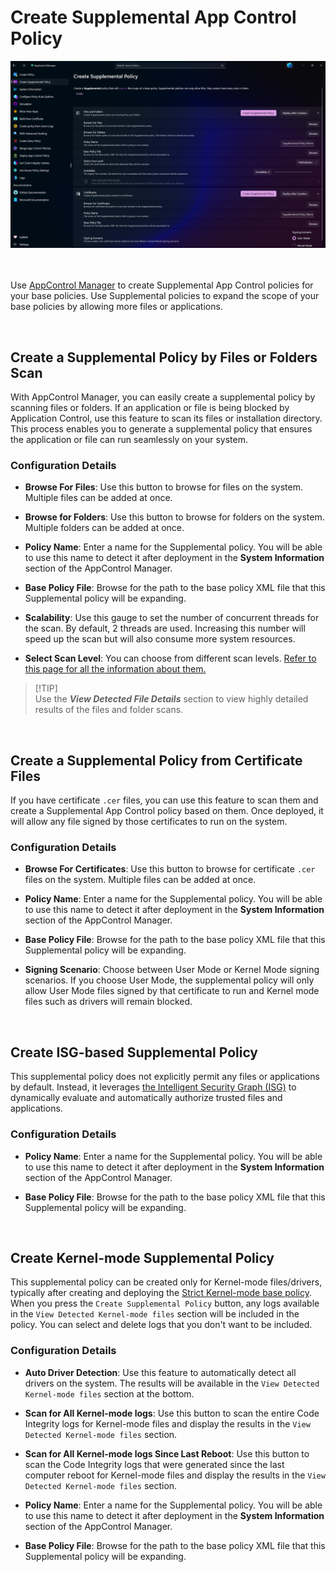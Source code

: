 # Create Supplemental App Control Policy

<div align="center">

<img src="https://raw.githubusercontent.com/HotCakeX/.github/refs/heads/main/Pictures/PNG%20and%20JPG/AppControl%20Manager%20page%20screenshots/Create%20Supplemental%20Policy.png" alt="AppControl Manager Application's Create Supplemental App Control Policy Page">

</div>

<br>

<br>

Use [AppControl Manager](https://github.com/HotCakeX/Harden-Windows-Security/wiki/AppControl-Manager) to create Supplemental App Control policies for your base policies. Use Supplemental policies to expand the scope of your base policies by allowing more files or applications.

<br>

## Create a Supplemental Policy by Files or Folders Scan

With AppControl Manager, you can easily create a supplemental policy by scanning files or folders. If an application or file is being blocked by Application Control, use this feature to scan its files or installation directory. This process enables you to generate a supplemental policy that ensures the application or file can run seamlessly on your system.

### Configuration Details

* **Browse For Files**: Use this button to browse for files on the system. Multiple files can be added at once.

* **Browse for Folders**: Use this button to browse for folders on the system. Multiple folders can be added at once.

* **Policy Name**: Enter a name for the Supplemental policy. You will be able to use this name to detect it after deployment in the **System Information** section of the AppControl Manager.

* **Base Policy File**: Browse for the path to the base policy XML file that this Supplemental policy will be expanding.

* **Scalability**: Use this gauge to set the number of concurrent threads for the scan. By default, 2 threads are used. Increasing this number will speed up the scan but will also consume more system resources.

* **Select Scan Level**: You can choose from different scan levels. [Refer to this page for all the information about them.](https://github.com/HotCakeX/Harden-Windows-Security/wiki/WDAC-Rule-Levels-Comparison-and-Guide)

> [!TIP]\
> Use the ***View Detected File Details*** section to view highly detailed results of the files and folder scans.

<br>

## Create a Supplemental Policy from Certificate Files

If you have certificate `.cer` files, you can use this feature to scan them and create a Supplemental App Control policy based on them. Once deployed, it will allow any file signed by those certificates to run on the system.

### Configuration Details

* **Browse For Certificates**: Use this button to browse for certificate `.cer` files on the system. Multiple files can be added at once.

* **Policy Name**: Enter a name for the Supplemental policy. You will be able to use this name to detect it after deployment in the **System Information** section of the AppControl Manager.

* **Base Policy File**: Browse for the path to the base policy XML file that this Supplemental policy will be expanding.

* **Signing Scenario**: Choose between User Mode or Kernel Mode signing scenarios. If you choose User Mode, the supplemental policy will only allow User Mode files signed by that certificate to run and Kernel mode files such as drivers will remain blocked.

<br>

## Create ISG-based Supplemental Policy

This supplemental policy does not explicitly permit any files or applications by default. Instead, it leverages [the Intelligent Security Graph (ISG)](https://learn.microsoft.com/en-us/windows/security/application-security/application-control/app-control-for-business/design/use-appcontrol-with-intelligent-security-graph#how-does-wdac-work-with-the-isg) to dynamically evaluate and automatically authorize trusted files and applications.

### Configuration Details

* **Policy Name**: Enter a name for the Supplemental policy. You will be able to use this name to detect it after deployment in the **System Information** section of the AppControl Manager.

* **Base Policy File**: Browse for the path to the base policy XML file that this Supplemental policy will be expanding.

<br>

## Create Kernel-mode Supplemental Policy

This supplemental policy can be created only for Kernel-mode files/drivers, typically after creating and deploying the [Strict Kernel-mode base policy](https://github.com/HotCakeX/Harden-Windows-Security/wiki/WDAC-policy-for-BYOVD-Kernel-mode-only-protection). When you press the `Create Supplemental Policy` button, any logs available in the `View Detected Kernel-mode files` section will be included in the policy. You can select and delete logs that you don't want to be included.

### Configuration Details

* **Auto Driver Detection**: Use this feature to automatically detect all drivers on the system. The results will be available in the `View Detected Kernel-mode files` section at the bottom.

* **Scan for All Kernel-mode logs**: Use this button to scan the entire Code Integrity logs for Kernel-mode files and display the results in the `View Detected Kernel-mode files` section.

* **Scan for All Kernel-mode logs Since Last Reboot**: Use this button to scan the Code Integrity logs that were generated since the last computer reboot for Kernel-mode files and display the results in the `View Detected Kernel-mode files` section.

* **Policy Name**: Enter a name for the Supplemental policy. You will be able to use this name to detect it after deployment in the **System Information** section of the AppControl Manager.

* **Base Policy File**: Browse for the path to the base policy XML file that this Supplemental policy will be expanding.

<br>
